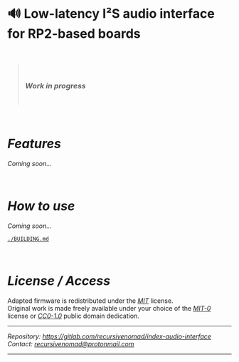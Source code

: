 🔊 **Low-latency I²S audio interface for RP2-based boards**
============================================================

&nbsp;

> &nbsp;
> ### ***Work in progress***
> &nbsp;

&nbsp;






***Features***
==============

*Coming soon...*

&nbsp;






***How to use***
================

*Coming soon...*

[`./BUILDING.md`](./BUILDING.md)

&nbsp;






***License / Access***
======================

Adapted firmware is redistributed under the [*MIT*][URL-MIT] license.  
Original work is made freely available under your choice of the [*MIT-0*][URL-MIT-0] license or [*CC0-1.0*][URL-CC0] public domain dedication.

----------------------

*Repository: <https://gitlab.com/recursivenomad/index-audio-interface>*  
*Contact: <recursivenomad@protonmail.com>*

----------------------






[URL-MIT]: <https://opensource.org/license/mit/>
[URL-MIT-0]: <https://opensource.org/license/mit-0/>
[URL-CC0]: <https://creativecommons.org/publicdomain/zero/1.0/>
